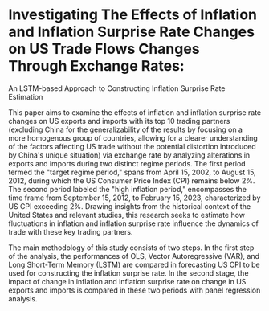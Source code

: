 # Investigating The Effects of Inflation and Inflation Surprise Rate Changes on US Trade Flows Changes Through Exchange Rates:
An LSTM-based Approach to Constructing Inflation Surprise Rate Estimation

This paper aims to examine the effects of inflation and inflation surprise rate changes on US exports and imports with its top 10 trading partners (excluding China for the generalizability of the results by focusing on a more homogenous group of countries, allowing for a clearer understanding of the factors affecting US trade without the potential distortion introduced by China's unique situation) via exchange rate by analyzing alterations in exports and imports during two distinct regime periods. The first period termed the "target regime period," spans from April 15, 2002, to August 15, 2012, during which the US Consumer Price Index (CPI) remains below 2%. The second period labeled the "high inflation period," encompasses the time frame from September 15, 2012, to February 15, 2023, characterized by US CPI exceeding 2%. Drawing insights from the historical context of the United States and relevant studies, this research seeks to estimate how fluctuations in inflation and inflation surprise rate influence the dynamics of trade with these key trading partners.

The main methodology of this study consists of two steps. In the first step of the analysis, the performances of OLS, Vector Autoregressive (VAR), and Long Short-Term Memory (LSTM) are compared in forecasting US CPI to be used for constructing the inflation surprise rate. In the second stage, the impact of change in inflation and inflation surprise rate on change in US exports and imports is compared in these two periods with panel regression analysis.


